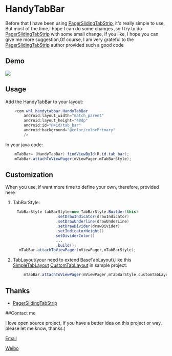 # HandyTabBar

Before that I have been using [PagerSlidingTabStrip](https://github.com/astuetz/PagerSlidingTabStrip), it's really simple to use,
But most of the time,I hope I can do some changes ,so I try to do [PagerSlidingTabStrip](https://github.com/astuetz/PagerSlidingTabStrip) with some small change,
If you like, I hope you can give me more suggestion,Of course, I am very grateful to the [PagerSlidingTabStrip](https://github.com/astuetz/PagerSlidingTabStrip) author provided such a good code

## Demo

![](https://github.com/81813780/HandyTabBar/blob/master/demo.gif)

## Usage

Add the HandyTabBar to your layout:
```java
    <com.whl.handytabbar.HandyTabBar
        android:layout_width="match_parent"
        android:layout_height="48dp"
        android:id="@+id/tab_bar"
        android:background="@color/colorPrimary"
        />
```
In your java code:
```java
    mTabBar= (HandyTabBar) findViewById(R.id.tab_bar);
    mTabBar.attachToViewPager(mViewPager,mTabBarStyle);
```

## Customization

When you use, if want more time to define your own, therefore, provided here
  1. TabBarStyle:
```java
     TabBarStyle tabBarStyle=new TabBarStyle.Builder(this)
                      .setDrawIndicator(drawIndicator)
                      .setDrawUnderline(drawUnderLine)
                      .setDrawDivider(drawDivider)
                      .setIndicatorHeight()
                      setDividerColor()
                      ...
                      .build();
      mTabBar.attachToViewPager(mViewPager,mTabBarStyle);
```
  2. TabLayout(your need to extend BaseTabLayout),like this [SimpleTabLayout](https://github.com/81813780/HandyTabBar/blob/master/sample/src/main/java/com/whl/handytabbar/sample/SimpleTabLayout.java) [CustomTabLayout](https://github.com/81813780/HandyTabBar/blob/master/sample/src/main/java/com/whl/handytabbar/sample/CustomTabLayout.java) in sample project:
```java
        mTabBar.attachToViewPager(mViewPager,mTabBarStyle,customTabLayout);
```
    
## Thanks
- [PagerSlidingTabStrip](https://github.com/astuetz/PagerSlidingTabStrip)

##Contact me

I love open source project, if you have a better idea on this project or way, please let me know, thanks:)

[Email](mailto:81813780@qq.com)

[Weibo](http://weibo.com/601265161)